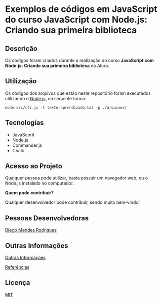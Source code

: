 # Exemplos de códigos em JavaScript do curso JavaScript com Node.js: Criando sua primeira biblioteca

## Descrição
Os códigos foram criados durante a realização do curso **JavaScript com Node.js: Criando sua primeira biblioteca** na Alura.

## Utilização

Os códigos dos arquivos que estão neste repositório foram executados utilizando o [Node.js](https://nodejs.org/pt), da sequinte forma:
```
node src/cli.js -t texto-aprendizado.txt -p ./arquivos/
```

## Tecnologias

- JavaScprit
- Node.js
- Commander.js
- Chalk

## Acesso ao Projeto

Qualquer pessoa pode utilizar, basta possuir um navegador web, ou o Node.js instalado no computador.

**Quem pode contribuir?**

Qualquer desenvolvedor pode contribuir, sendo muito bem-vindo!

## Pessoas Desenvolvedoras

[Diego Mendes Rodrigues](mailto:diego.m.rodrigues@gmail.com)

## Outras Informações

[Outras Informações](OUTRAS_INFORMACOES.md)

[Referências](REFERENCIAS.md)

## Licença

[MIT](LICENSE.md)
